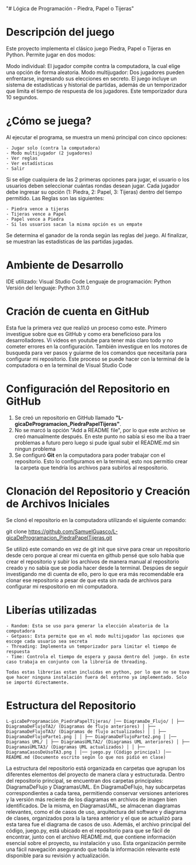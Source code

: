 "# Lógica de Programación - Piedra, Papel o Tijeras"

# Descripción del juego
Este proyecto implementa el clásico juego Piedra, Papel o Tijeras en Python. Permite jugar en dos modos:

Modo individual: El jugador compite contra la computadora, la cual elige una opción de forma aleatoria.
Modo multijugador: Dos jugadores pueden enfrentarse, ingresando sus elecciones en secreto.
El juego incluye un sistema de estadísticas y historial de partidas, además de un temporizador que limita el tiempo de respuesta de los jugadores. Este temporizador dura 10 segundos.

# ¿Cómo se juega?
Al ejecutar el programa, se muestra un menú principal con cinco opciones:

    - Jugar solo (contra la computadora)
    - Modo multijugador (2 jugadores)
    - Ver reglas
    - Ver estadísticas
    - Salir

Si se elige cualquiera de las 2 primeras opciones para jugar, el usuario o los usuarios deben seleccionar cuántas rondas desean jugar.
Cada jugador debe ingresar su opción (1: Piedra, 2: Papel, 3: Tijeras) dentro del tiempo permitido. Las Reglas son las siguientes:

    - Piedra vence a tijeras
    - Tijeras vence a Papel
    - Papel vence a Piedra
    - Si los usuarios sacan la misma opción es un empate

Se determina el ganador de la ronda según las reglas del juego.
Al finalizar, se muestran las estadísticas de las partidas jugadas.

# Ambiente de Desarrollo
IDE utilizado: Visual Studio Code
Lenguaje de programación: Python
Versión del lenguaje: Python 3.11.0


# Cración de cuenta en GitHub

Esta fue la primera vez que realizó un proceso como este. Primero investigue sobre que es GitHub y como era beneficioso para los desarrolladores. Vi videos en youtube para tener más claro todo y no cometer errores en la configuración. También investigue en los motores de busqueda para ver pasos y guiarme de los comandos que necesitaría para configurar mi repositorio. Este proceso se puede hacer con la terminal de la computadora o en la terminal de Visual Studio Code

# Configuración del Repositorio en GitHub

1. Se creó un repositorio en GitHub llamado **"L-gicaDeProgramacion_PiedraPapelTijeras"**.
2. No se marcó la opción "Add a README file", por lo que este archivo se creó manualmente después. En este punto no sabía si eso me iba a traer problemas a futuro pero luego si pude igual subir el README.md sin ningun problema
3. Se configuró **Git** en la computadora para poder trabajar con el repositorio. Esto lo configuramos en la terminal, esto nos permitio crear la carpeta que tendría los archivos para subirlos al respositorio.


# Clonación del Repositorio y Creación de Archivos Iniciales
   
   Se clonó el repositorio en la computadora utilizando el siguiente comando:

   git clone https://github.com/SamuelGuasco/L-gicaDeProgramacion_PiedraPapelTijeras.git

   Se utilizó este comando en vez de git init que sirve para crear un repositorio desde cero porque al crear mi cuenta en github pensé que solo había que crear el repositorio y subir los archivos de manera manual al repositorio creado y no sabia que se podía hacer desde la terminal. Despúes de seguir investigando me di cuenta de ello, pero lo que era más recomendable era clonar ese repositorio a pesar de que esta sin nada de archivos para configurar mi respositorio en mi computadora.

# Liberías utilizadas
    
    - Random: Esta se uso para generar la elección aleatoria de la computadora
    - Getpass: Esta permite que en el modo multijugador las opciones que escoge cada usuario sea secreta
    - Threading: Implementa un temporizador para limitar el tiempo de respuesta
    - Time: Controla el tiempo de espera y pausa dentro del juego. En este caso trabaja en conjunto con la librería de threading.

    Todas estas librerías estan incluidas en python, por lo que no se tuvo que hacer ninguna instalación fuera del entorno ya implementado. Solo se importó directamente.

# Estructura del Repositorio

```L-gicaDeProgramación_PiedraPapelTijeras/ │── DiagramaDe_Flujo/ │ ├── DiagramaDeFlujoTA2/ (Diagramas de flujo anteriores) │ ├── DiagramaDeFlujoTA3/ (Diagramas de flujo actualizados) │ │ ├── DiagramaDeFlujoParte1.png │ │ ├── DiagramaDeFlujoParte2.png │ │── Diagramas_UML/ │ ├── DiagramasUMLTA2/ (Diagramas UML anteriores) │ ├── DiagramasUMLTA3/ (Diagramas UML actualizados) │ │ ├── DiagramaCasosDeUsoTA3.png │ │── juego.py (Código principal) │── README.md (Documento escrito según lo que nos pidió en clase)```

La estructura del repositorio está organizada en carpetas que agrupan los diferentes elementos del proyecto de manera clara y estructurada. Dentro del repositorio principal, se encuentran dos carpetas principales: DiagramaDeFlujo y DiagramasUML. En DiagramaDeFlujo, hay subcarpetas correspondientes a cada tarea, permitiendo conservar versiones anteriores y la versión más reciente de los diagramas en archivos de imagen bien identificados. De la misma, en DiagramasUML, se almacenan diagramas relevantes, como el de casos de uso, arquitectura del software y diagrama de clases, organizados pora la la tarea anterior y el que se actualizó para esta tarea fue el diagrama de casos de uso. Además, el archivo principal del código, juego.py, está ubicado en el repositorio para que se fácil de encontrar, junto con el archivo README.md, que contiene información esencial sobre el proyecto, su instalación y uso. Esta organización permite una fácil navegación asegurando que toda la información relevante esté disponible para su revisión y actualización.



